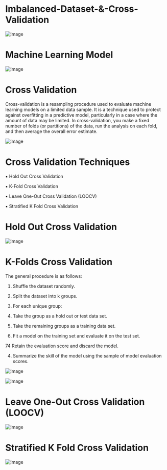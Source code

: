 # Imbalanced-Dataset-&-Cross-Validation

![image](https://github.com/TITHI-KHAN/Imbalanced-Dataset-and-Cross-Validation/assets/65033964/6ddb7ae3-b314-4135-affa-71238d235875)

#   Machine Learning Model

![image](https://github.com/TITHI-KHAN/Imbalanced-Dataset-and-Cross-Validation/assets/65033964/5d44c3ce-b308-4720-939c-4638c691f084)

# Cross Validation
Cross-validation is a resampling procedure used to evaluate machine learning models on a limited data sample. It is a technique used to protect against overfitting in a predictive model, particularly in a case where the amount of data may be limited. In cross-validation, you make a fixed number of folds (or partitions) of the data, run the analysis on each fold, and then average the overall error estimate.

![image](https://github.com/TITHI-KHAN/Imbalanced-Dataset-and-Cross-Validation/assets/65033964/96427114-ed12-4788-ab73-487d80edcc4c)

# Cross Validation Techniques

▪ Hold Out Cross Validation

▪ K-Fold Cross Validation

▪ Leave One-Out Cross Validation (LOOCV)

▪ Stratified K Fold Cross Validation

# Hold Out Cross Validation

![image](https://github.com/TITHI-KHAN/Imbalanced-Dataset-and-Cross-Validation/assets/65033964/ff934f0d-b4c7-4001-9883-a1e8b292fdcc)

# K-Folds Cross Validation

The general procedure is as follows:
1. Shuffle the dataset randomly.
   
2. Split the dataset into k groups.
   
3. For each unique group:
   
  1. Take the group as a hold out or test data set.
     
  2. Take the remaining groups as a training data set.
     
  3. Fit a model on the training set and evaluate it on the test set.
     
  74 Retain the evaluation score and discard the model.
     
4. Summarize the skill of the model using the sample of model evaluation scores.

![image](https://github.com/TITHI-KHAN/Imbalanced-Dataset-and-Cross-Validation/assets/65033964/ed63a087-49e2-43eb-86d7-1e8354997f2f)

![image](https://github.com/TITHI-KHAN/Imbalanced-Dataset-and-Cross-Validation/assets/65033964/141d8edf-3d09-4ff1-a6dd-06128bf84f9f)


# Leave One-Out Cross Validation (LOOCV)

![image](https://github.com/TITHI-KHAN/Imbalanced-Dataset-and-Cross-Validation/assets/65033964/387cfe6d-84dd-4b72-86ca-5b280d04bcda)

# Stratified K Fold Cross Validation

![image](https://github.com/TITHI-KHAN/Imbalanced-Dataset-and-Cross-Validation/assets/65033964/122c62c9-91c1-4a86-ab27-a02a31d294a7)










